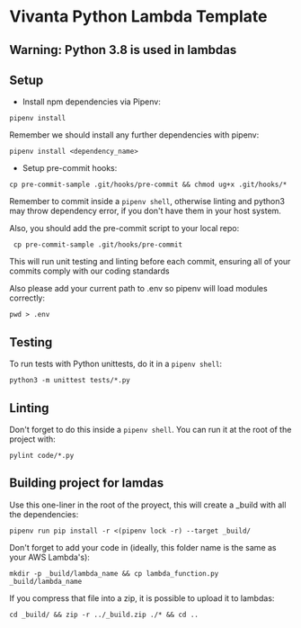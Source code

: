 # Vivanta Python Lambda Template
## Warning: Python 3.8 is used in lambdas

## Setup
  - Install npm dependencies via Pipenv:

  ```pipenv install```

  Remember we should install any further dependencies with pipenv:

  ```pipenv install <dependency_name>```

  - Setup pre-commit hooks:

  ```cp pre-commit-sample .git/hooks/pre-commit && chmod ug+x .git/hooks/*```

  Remember to commit inside a `pipenv shell`, otherwise linting and python3 may throw dependency error, if you don't have them in your host system.

Also, you should add the pre-commit script to your local repo:

  ``` cp pre-commit-sample .git/hooks/pre-commit```

This will run unit testing and linting before each commit, ensuring all of your commits comply with our coding standards

Also please add your current path to .env so pipenv will load modules correctly:

  ```pwd > .env```

## Testing
To run tests with Python unittests, do it in a `pipenv shell`:

```python3 -m unittest tests/*.py```

## Linting
Don't forget to do this inside a `pipenv shell`. You can run it at the root of the project with:

```pylint code/*.py```

## Building project for lamdas
Use this one-liner in the root of the proyect, this will create a _build with all the dependencies:

```pipenv run pip install -r <(pipenv lock -r) --target _build/```

Don't forget to add your code in (ideally, this folder name is the same as your AWS Lambda's):

```mkdir -p _build/lambda_name && cp lambda_function.py _build/lambda_name```


If you compress that file into a zip, it is possible to upload it to lambdas:

```cd _build/ && zip -r ../_build.zip ./* && cd ..```
